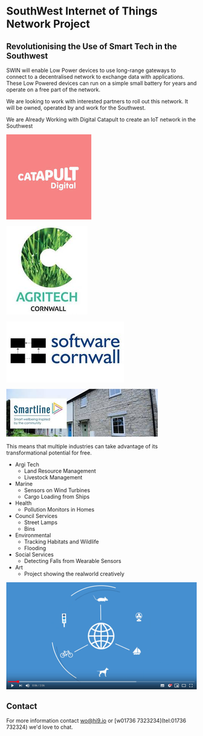 # SouthWest Internet of Things Network Project

## Revolutionising the Use of Smart Tech in the Southwest

SWIN will enable Low Power devices to use long-range gateways to connect to a decentralised network to exchange data with applications. These Low Powered devices can run on a simple small battery for years and operate on a free part of the network.

We are looking to work with interested partners to roll out this network. It will be owned, operated by and work for the Southwest.

We are Already Working with Digital Catapult to create an IoT network in the Southwest

[![Digital Catapult](/images/Digital-Catapult.jpeg)](https://www.digicatapult.org.uk/ "Digital Catapult")

[![Cornwall Agritech](/images/agritech.jpeg)](https://www.agritechcornwall.co.uk// "Cornwall Agritech")

[![Software Cornwall](/images/swc.jpeg)](hhttps://www.softwarecornwall.org// "Software Cornwall")

[![Smartline](/images/smartline.jpeg)](https://www.smartline.org.uk// "Smartline")




This means that multiple industries can take advantage of its transformational potential for free.

- Argi Tech
  - Land Resource Management 
  - Livestock Management
- Marine
  - Sensors on Wind Turbines
  - Cargo Loading from Ships
- Health
  - Pollution Monitors in Homes
- Council Services
  - Street Lamps
  - Bins
- Environmental
  - Tracking Habitats and Wildlife
  - Flooding
- Social Services
  - Detecting Falls from Wearable Sensors
- Art
  - Project showing the realworld creatively

[![Explainer Video](/images/video-shot.png)](https://www.youtube.com/watch?v=Q2So47rLOqgE "Things Network")

## Contact

For more information contact [wo@hi9.io](mailto:wo@hi9.io) or [w01736 7323234](tel:01736 732324) we'd love to chat.
